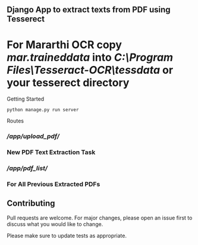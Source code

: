 ## Django App to extract texts from PDF using Tesserect


# For Mararthi OCR copy *mar.traineddata* into *C:\Program Files\Tesseract-OCR\tessdata* or your tesserect directory


Getting Started


```
python manage.py run server
```


Routes


### */app/upload_pdf/* 
### New PDF Text Extraction Task
### */app/pdf_list/* 
### For All Previous Extracted PDFs


## Contributing

Pull requests are welcome. For major changes, please open an issue first
to discuss what you would like to change.

Please make sure to update tests as appropriate.